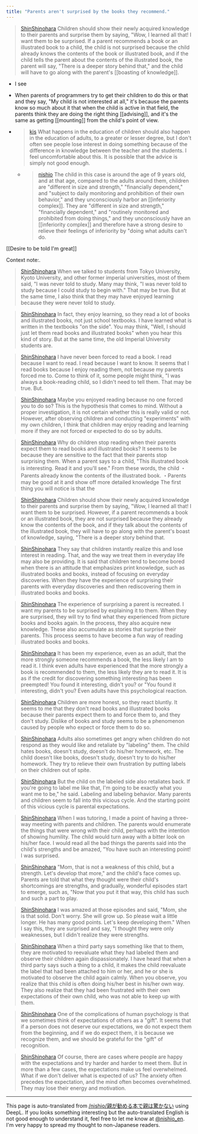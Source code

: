 ```yaml
---
title: "Parents aren't surprised by the books they recommend."
---
```


> [ShinShinohara](https://twitter.com/ShinShinohara/status/1711930055851684055) Children should show their newly acquired knowledge to their parents and surprise them by saying, "Wow, I learned all that! I want them to be surprised. If a parent recommends a book or an illustrated book to a child, the child is not surprised because the child already knows the contents of the book or illustrated book, and if the child tells the parent about the contents of the illustrated book, the parent will say, "There is a deeper story behind that," and the child will have to go along with the parent's [[boasting of knowledge]].
- I see
- When parents of programmers try to get their children to do this or that and they say, "My child is not interested at all," it's because the parents know so much about it that when the child is active in that field, the parents think they are doing the right thing [[advising]], and it's the same as getting [[mounting]] from the child's point of view.

- > [kis](https://twitter.com/kis/status/1713030697752187225) What happens in the education of children should also happen in the education of adults, to a greater or lesser degree, but I don't often see people lose interest in doing something because of the difference in knowledge between the teacher and the students. I feel uncomfortable about this. It is possible that the advice is simply not good enough.
    - > [nishio](https://twitter.com/nishio/status/1713349074353872905) The child in this case is around the age of 9 years old, and at that age, compared to the adults around them, children are "different in size and strength," "financially dependent," and "subject to daily monitoring and prohibition of their own behavior," and they unconsciously harbor an [[inferiority complex]]. They are "different in size and strength," "financially dependent," and "routinely monitored and prohibited from doing things," and they unconsciously have an [[inferiority complex]] and therefore have a strong desire to relieve their feelings of inferiority by "doing what adults can't do.

[[Desire to be told I'm great]]


Context note:.

> [ShinShinohara](https://twitter.com/ShinShinohara/status/1711925411087782109) When we talked to students from Tokyo University, Kyoto University, and other former imperial universities, most of them said, "I was never told to study. Many may think, "I was never told to study because I could study to begin with." That may be true. But at the same time, I also think that they may have enjoyed learning because they were never told to study.

> [ShinShinohara](https://twitter.com/ShinShinohara/status/1711926127881847216) In fact, they enjoy learning, so they read a lot of books and illustrated books, not just school textbooks. I have learned what is written in the textbooks "on the side".
>  You may think, "Well, I should just let them read books and illustrated books" when you hear this kind of story. But at the same time, the old Imperial University students are.

> [ShinShinohara](https://twitter.com/ShinShinohara/status/1711927066990702883) I have never been forced to read a book. I read because I want to read. I read because I want to know. It seems that I read books because I enjoy reading them, not because my parents forced me to. Come to think of it, some people might think, "I was always a book-reading child, so I didn't need to tell them. That may be true. But.

> [ShinShinohara](https://twitter.com/ShinShinohara/status/1711928539149414648) Maybe you enjoyed reading because no one forced you to do so? This is the hypothesis that comes to mind. Without a proper investigation, it is not certain whether this is really valid or not. However, after observing children and conducting "experiments" with my own children, I think that children may enjoy reading and learning more if they are not forced or expected to do so by adults.

> [ShinShinohara](https://twitter.com/ShinShinohara/status/1711929550110892281) Why do children stop reading when their parents expect them to read books and illustrated books? It seems to be because they are sensitive to the fact that their parents stop surprising them. When a parent says to a child, "This illustrated book is interesting. Read it and you'll see." From these words, the child
>  ・Parents already know the contents of the illustrated book.
>  ・Parents may be good at it and show off more detailed knowledge
>  The first thing you will notice is that the

> [ShinShinohara](https://twitter.com/ShinShinohara/status/1711930055851684055) Children should show their newly acquired knowledge to their parents and surprise them by saying, "Wow, I learned all that! I want them to be surprised. However, if a parent recommends a book or an illustrated book, they are not surprised because they already know the contents of the book, and if they talk about the contents of the illustrated book, they will have to go along with the parent's boast of knowledge, saying, "There is a deeper story behind that.

> [ShinShinohara](https://twitter.com/ShinShinohara/status/1711930703825539210) They say that children instantly realize this and lose interest in reading.
>  That, and the way we treat them in everyday life may also be providing. It is said that children tend to become bored when there is an attitude that emphasizes print knowledge, such as illustrated books and books, instead of focusing on everyday discoveries. When they have the experience of surprising their parents with everyday discoveries and then rediscovering them in illustrated books and books.

> [ShinShinohara](https://twitter.com/ShinShinohara/status/1711931168764178700) The experience of surprising a parent is recreated. I want my parents to be surprised by explaining it to them. When they are surprised, they will try to find what they experienced from picture books and books again. In the process, they also acquire new knowledge. These also accumulate as stories that surprise their parents. This process seems to have become a fun way of reading illustrated books and books.

> [ShinShinohara](https://twitter.com/ShinShinohara/status/1711931653256515587) It has been my experience, even as an adult, that the more strongly someone recommends a book, the less likely I am to read it. I think even adults have experienced that the more strongly a book is recommended to them, the less likely they are to read it. It is as if the credit for discovering something interesting has been preempted! You found it interesting, didn't you? or "You found it interesting, didn't you? Even adults have this psychological reaction.

> [ShinShinohara](https://twitter.com/ShinShinohara/status/1711932012943298636) Children are more honest, so they react bluntly. It seems to me that they don't read books and illustrated books because their parents expect them to and force them to, and they don't study. Dislike of books and study seems to be a phenomenon caused by people who expect or force them to do so.

> [ShinShinohara](https://twitter.com/ShinShinohara/status/1711932481870667990) Adults also sometimes get angry when children do not respond as they would like and retaliate by "labeling" them. The child hates books, doesn't study, doesn't do his/her homework, etc. The child doesn't like books, doesn't study, doesn't try to do his/her homework. They try to relieve their own frustration by putting labels on their children out of spite.

> [ShinShinohara](https://twitter.com/ShinShinohara/status/1711932995475759372) But the child on the labeled side also retaliates back. If you're going to label me like that, I'm going to be exactly what you want me to be," he said. Labeling and labeling behavior. Many parents and children seem to fall into this vicious cycle. And the starting point of this vicious cycle is parental expectations.

> [ShinShinohara](https://twitter.com/ShinShinohara/status/1711939856786764159) When I was tutoring, I made a point of having a three-way meeting with parents and children. The parents would enumerate the things that were wrong with their child, perhaps with the intention of showing humility. The child would turn away with a bitter look on his/her face. I would read all the bad things the parents said into the child's strengths and be amazed, "You have such an interesting point! I was surprised.

> [ShinShinohara](https://twitter.com/ShinShinohara/status/1711940424217280960) "Mom, that is not a weakness of this child, but a strength. Let's develop that more," and the child's face comes up. Parents are told that what they thought were their child's shortcomings are strengths, and gradually, wonderful episodes start to emerge, such as, "Now that you put it that way, this child has such and such a part to play.

> [ShinShinohara](https://twitter.com/ShinShinohara/status/1711941294803845610) I was amazed at those episodes and said, "Mom, she is that solid. Don't worry. She will grow up. So please wait a little longer. He has many good points. Let's keep developing them." When I say this, they are surprised and say, "I thought they were only weaknesses, but I didn't realize they were strengths.

> [ShinShinohara](https://twitter.com/ShinShinohara/status/1711941822975483950) When a third party says something like that to them, they are motivated to reevaluate what they had labeled them and observe their children again dispassionately. I have heard that when a third party says such a thing to a child, it makes the child reevaluate the label that had been attached to him or her, and he or she is motivated to observe the child again calmly. When you observe, you realize that this child is often doing his/her best in his/her own way. They also realize that they had been frustrated with their own expectations of their own child, who was not able to keep up with them.

> [ShinShinohara](https://twitter.com/ShinShinohara/status/1711942570220404999) One of the complications of human psychology is that we sometimes think of expectations of others as a "gift". It seems that if a person does not deserve our expectations, we do not expect them from the beginning, and if we do expect them, it is because we recognize them, and we should be grateful for the "gift" of recognition.

> [ShinShinohara](https://twitter.com/ShinShinohara/status/1711943128410997194) Of course, there are cases where people are happy with the expectations and try harder and harder to meet them. But in more than a few cases, the expectations make us feel overwhelmed. What if we don't deliver what is expected of us? The anxiety often precedes the expectation, and the mind often becomes overwhelmed. They may lose their energy and motivation.

---
This page is auto-translated from [/nishio/親が勧める本で親は驚かない](https://scrapbox.io/nishio/親が勧める本で親は驚かない) using DeepL. If you looks something interesting but the auto-translated English is not good enough to understand it, feel free to let me know at [@nishio_en](https://twitter.com/nishio_en). I'm very happy to spread my thought to non-Japanese readers.